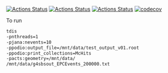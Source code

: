 [![Actions Status](https://github.com/JeffersonLab/tdis/workflows/Ubuntu/badge.svg)](https://github.com/JeffersonLab/tdis/actions)
[![Actions Status](https://github.com/JeffersonLab/tdis/workflows/Style/badge.svg)](https://github.com/JeffersonLab/tdis/actions)
[![Actions Status](https://github.com/JeffersonLab/tdis/workflows/Install/badge.svg)](https://github.com/JeffersonLab/tdis/actions)
[![codecov](https://codecov.io/gh/JeffersonLab/tdis/branch/main/graph/badge.svg)](https://codecov.io/gh/JeffersonLab/tdis)


To run

```bash
tdis
-pnthreads=1
-pjana:nevents=10
-ppodio:output_file=/mnt/data/test_output_v01.root
-ppodio:print_collections=McHits
-pacts:geometry=/mnt/data/
/mnt/data/g4sbsout_EPCEvents_200000.txt
```
